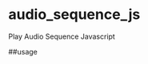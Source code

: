 # audio_sequence_js
Play Audio Sequence Javascript

##usage
<script>
  playSounds(['path/to/sound1.mp3','path/to/sound2.mp3','path/to/sound3.mp3']);
</script>
